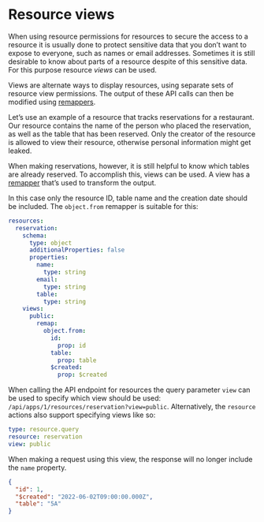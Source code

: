 # Resource views

When using resource permissions for resources to secure the access to a resource it is usually done
to protect sensitive data that you don’t want to expose to everyone, such as names or email
addresses. Sometimes it is still desirable to know about parts of a resource despite of this
sensitive data. For this purpose resource _views_ can be used.

Views are alternate ways to display resources, using separate sets of resource view permissions. The
output of these API calls can then be modified using [remappers](../remappers/).

Let’s use an example of a resource that tracks reservations for a restaurant. Our resource contains
the name of the person who placed the reservation, as well as the table that has been reserved. Only
the creator of the resource is allowed to view their resource, otherwise personal information might
get leaked.

When making reservations, however, it is still helpful to know which tables are already reserved. To
accomplish this, views can be used. A view has a [remapper](../remappers/) that’s used to transform
the output.

In this case only the resource ID, table name and the creation date should be included. The
`object.from` remapper is suitable for this:

```yaml validate resources-snippet
resources:
  reservation:
    schema:
      type: object
      additionalProperties: false
      properties:
        name:
          type: string
        email:
          type: string
        table:
          type: string
    views:
      public:
        remap:
          object.from:
            id:
              prop: id
            table:
              prop: table
            $created:
              prop: $created
```

When calling the API endpoint for resources the query parameter `view` can be used to specify which
view should be used: `/api/apps/1/resources/reservation?view=public`. Alternatively, the `resource`
actions also support specifying views like so:

```yaml
type: resource.query
resource: reservation
view: public
```

When making a request using this view, the response will no longer include the `name` property.

```json
{
  "id": 1,
  "$created": "2022-06-02T09:00:00.000Z",
  "table": "5A"
}
```
